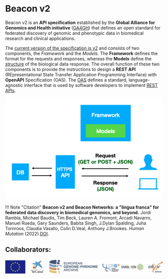 # Beacon v2

Beacon v2 is an **API specification** established by the **Global Alliance for Genomics and Health initiative** ([GA4GH](https://www.ga4gh.org)) that defines an open standard for federated discovery of genomic and phenotypic data in biomedical research and clinical applications. 

The [current version of the specification is v2](https://github.com/ga4gh-beacon/beacon-v2) and consists of two components, the _Framework_ and the _Models_. The **Framework**  defines the format for the requests and responses, whereas the **Models** define the [structure](https://json-schema.org/specification-links.html#2020-12) of the biological data response. The overall function of these two components is to provide the instructions to design a **REST API** (REpresentational State Transfer Application Programming Interface) with **OpenAPI** Specification (OAS). The [OAS](https://swagger.io/resources/open-api)  defines a standard, language-agnostic interface that is used by software developers to implement [REST APIs](https://en.wikipedia.org/wiki/Overview_of_RESTful_API_Description_Languages). 

![Framework and Models](img/framework-and-models.png)


!!! Note "Citation"
    **Beacon v2 and Beacon Networks: a "lingua franca" for federated data discovery in biomedical genomics, and beyond.**
    Jordi Rambla, Michael Baudis, Tim Beck, Lauren A. Fromont, Arcadi Navarro, Manuel Rueda, Gary Saunders, Babita Singh, J.Dylan Spalding, Juha Tornroos,  Claudia Vasallo, Colin D.Veal, Anthony J.Brookes.  _Human Mutation_ (2022) [DOI](https://doi.org/10.1002/humu.24369).

## Collaborators:
![Footer](img/footer.jpg)
